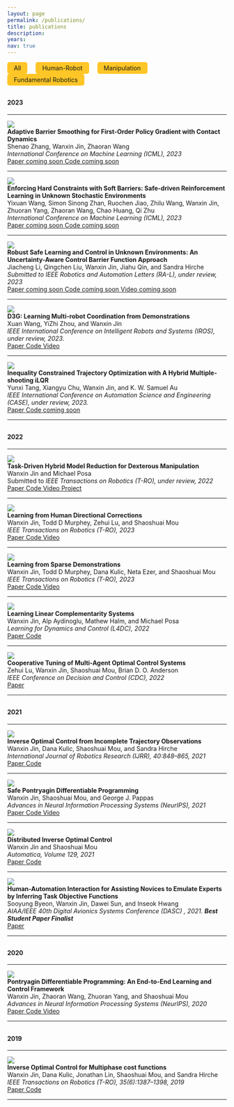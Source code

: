 ```yaml
---
layout: page
permalink: /publications/
title: publications
description: 
years: 
nav: true
---
```





<head>
  <style>
    /* Styling for the labels and publications */
    .label {
      padding: 5px;
      padding-left: 15px;
      padding-right: 15px;
      background-color: #FFC627;
      border-radius: 5px;
      cursor: pointer;
      display: inline-block;
      margin-right: 15px;
    }

  .label.active {
    background-color: #8C1D40;
    color: white;
  }

    .pub-entry {
      display: block;
    }

    .pub-entry.hidden {
      display: none;
    }
  </style>
</head>

<body>



<!-- Label table -->
<div id="label-table">
<span class="label active" data-filter="">All</span>
<span class="label" data-filter="human-robot">Human-Robot</span>
<span class="label" data-filter="manipulation">Manipulation</span>
<span class="label" data-filter="fundamental">Fundamental Robotics</span>
</div>





<!-- Publication with Robotics label -->



<p style="margin-bottom:0.8cm"> </p>



<div class="pub-year">
  <h4 class="section-header-first">2023</h4>
</div>
<hr />



<div class="pub-entry" data-labels="manipulation fundamental">
<img class="img-responsive pub-img" src="/collections/research/manipulation/ICML2023_AdaptiveBarrier/ball_falling.png" />
  <div class="pub-info">
    <div class="pub-title"><strong>Adaptive Barrier Smoothing for First-Order Policy Gradient with Contact Dynamics</strong></div>
    <div class="pub-authors">Shenao Zhang, Wanxin Jin, Zhaoran Wang</div>
    <div class="pub-venue"> <i> International Conference on Machine Learning (ICML), 2023 </i>  </div>

  <div class="pub-description">

  <a  href=""  role="button">
    <i class="fa fa-book" aria-hidden="true"></i> Paper coming soon
  </a>

  <a href=""  role="button">
    <i class="fa fa-code" aria-hidden="true"></i> Code coming soon
  </a>
  </div>
</div>
<hr />
</div>



<div class="pub-entry" data-labels="fundamental">
<img class="img-responsive pub-img" src="/collections/research/fundamental/ICML_SoftBarriers/keyidea.png" />
  <div class="pub-info">
    <div class="pub-title"><strong>Enforcing Hard Constraints with Soft Barriers: Safe-driven Reinforcement Learning in Unknown Stochastic Environments</strong></div>
    <div class="pub-authors">Yixuan Wang, Simon Sinong Zhan, Ruochen Jiao, Zhilu Wang, Wanxin Jin, Zhuoran Yang, Zhaoran Wang, Chao Huang, Qi Zhu</div>
    <div class="pub-venue"> <i> International Conference on Machine Learning (ICML), 2023</i>  </div>

  <div class="pub-description">

  <a  href=""  role="button">
    <i class="fa fa-book" aria-hidden="true"></i> Paper coming soon
  </a>

  <a href=""  role="button">
    <i class="fa fa-code" aria-hidden="true"></i> Code coming soon
  </a>
  </div>
</div>
<hr />

</div>






<div class="pub-entry" data-labels="fundamental">
<img class="img-responsive pub-img" src="/collections/research/fundamental/uncertainty_aware.gif" />
  <div class="pub-info">
    <div class="pub-title"><strong>Robust Safe Learning and Control in Unknown Environments: An Uncertainty-Aware Control Barrier Function Approach</strong></div>
    <div class="pub-authors">Jiacheng Li, Qingchen Liu, Wanxin Jin, Jiahu Qin, and Sandra Hirche</div>
    <div class="pub-venue"> <i> Submitted to IEEE Robotics and Automation Letters (RA-L), under review, 2023</i>  </div>

  <div class="pub-description">

  <a  href="" role="button">
    <i class="fa fa-book" aria-hidden="true"></i> Paper coming soon
  </a>

  <a href=" "  role="button">
    <i class="fa fa-code" aria-hidden="true"></i> Code coming soon
  </a>
  
  <a  href=" " role="button">
    <i class="fa fa-video-camera" aria-hidden="true"></i> Video coming soon
  </a>

  </div>

</div>
<hr />
</div>



<div class="pub-entry" data-labels="fundamental">
<img class="img-responsive pub-img" src="/collections/research/fundamental/D3G.png" />
  <div class="pub-info">
    <div class="pub-title"><strong>D3G: Learning Multi-robot Coordination from Demonstrations</strong></div>
    <div class="pub-authors">Xuan Wang, YiZhi Zhou, and Wanxin Jin</div>
    <div class="pub-venue"> <i> IEEE International Conference on Intelligent Robots and Systems (IROS), under review, 2023. </i>  </div>

  <div class="pub-description">

  <a  href="https://arxiv.org/pdf/2207.08892.pdf" target="_blank" role="button">
    <i class="fa fa-book" aria-hidden="true"></i> Paper
  </a>

  <a href="https://github.com/Shawn-XuanWang/D3G" target="_blank" role="button">
    <i class="fa fa-code" aria-hidden="true"></i> Code
  </a>

  <a  href="https://www.youtube.com/watch?v=tLclCYVt3NI" target="_blank" role="button">
    <i class="fa fa-video-camera" aria-hidden="true"></i> Video
  </a>

  </div>
</div>
<hr />
</div>




<div class="pub-entry" data-labels="fundamental">
<img class="img-responsive pub-img" src="/collections/research/fundamental/case.png" />
  <div class="pub-info">
    <div class="pub-title"><strong>Inequality Constrained Trajectory Optimization with A Hybrid Multiple-shooting iLQR</strong></div>
    <div class="pub-authors">Yunxi Tang, Xiangyu Chu, Wanxin Jin, and K. W. Samuel Au</div>
    <div class="pub-venue"> <i> IEEE International Conference on Automation Science and Engineering (CASE), under review, 2023. </i>  </div>

  <div class="pub-description">

  <a  href="https://arxiv.org/abs/2109.07131" target="_blank" role="button">
    <i class="fa fa-book" aria-hidden="true"></i> Paper
  </a>

  <a href=" " role="button">
    <i class="fa fa-code" aria-hidden="true"></i> Code coming soon
  </a>


  </div>
</div>
<hr />
</div>












<p style="margin-bottom:0.8cm; margin-left: 1.5cm"> </p>


<div class="pub-year">
  <h4 class="section-header-first">2022</h4>
</div>
<hr />

<div class="pub-entry" data-labels="manipulation">

  <img class="img-responsive pub-img" src="/collections/research/manipulation/TRO2022_TDMR/moving_webpage2.gif" />
  <div class="pub-info">
    <div class="pub-title"><strong>Task-Driven Hybrid Model Reduction for Dexterous Manipulation</strong></div>
    <div class="pub-authors">Wanxin Jin and Michael Posa</div>
    <div class="pub-venue"> Submitted to
      <i> IEEE Transactions on Robotics (T-RO), under review, 2022</i>
    </div>

  <div class="pub-description">  

  <a  href="https://arxiv.org/abs/2211.16657" target="_blank" role="button">
    <i class="fa fa-book" aria-hidden="true"></i> Paper
  </a>

  <a href="https://github.com/wanxinjin/Task-Driven-Hybrid-Reduction" target="_blank" role="button">
    <i class="fa fa-code" aria-hidden="true"></i> Code
  </a>

  <a  href="https://youtu.be/OvhTOQoagTM" target="_blank" role="button">
    <i class="fa fa-video-camera" aria-hidden="true"></i> Video
  </a>

  <a href="../td_hybridreduction" target="_blank" role="button">
    <i class="fa fa-users" aria-hidden="true"></i> Project
  </a>

  </div>

  </div>
  <hr />
</div>


<div class="pub-entry" data-labels="human-robot">
<img class="img-responsive pub-img" src="/collections/research/human/correction.gif" />
  <div class="pub-info">
    <div class="pub-title"><strong>Learning from Human Directional Corrections</strong></div>
    <div class="pub-authors">Wanxin Jin, Todd D Murphey, Zehui Lu, and Shaoshuai Mou</div>
    <div class="pub-venue"> <i> IEEE Transactions on Robotics (T-RO), 2023 </i>  </div>

  <div class="pub-description">

  <a  href="https://arxiv.org/abs/2011.15014" target="_blank" role="button">
    <i class="fa fa-book" aria-hidden="true"></i> Paper
  </a>

  <a href="https://github.com/wanxinjin/Learning-from-Directional-Corrections" target="_blank" role="button">
    <i class="fa fa-code" aria-hidden="true"></i> Code
  </a>

  <a  href="https://youtu.be/Mwlwt055Tgg" target="_blank" role="button">
    <i class="fa fa-video-camera" aria-hidden="true"></i> Video
  </a>

  </div>

</div>
<hr />

</div>


<div class="pub-entry" data-labels="human-robot">
<img class="img-responsive pub-img" src="/collections/research/human/sparse_demo.gif" />
  <div class="pub-info">
    <div class="pub-title"><strong>Learning from Sparse Demonstrations</strong></div>
    <div class="pub-authors">Wanxin Jin, Todd D Murphey, Dana Kulic, Neta Ezer, and Shaoshuai Mou</div>
    <div class="pub-venue"> <i> IEEE Transactions on Robotics (T-RO), 2023 </i>  </div>

  <div class="pub-description">

  <a  href="https://arxiv.org/abs/2008.02159" target="_blank" role="button">
    <i class="fa fa-book" aria-hidden="true"></i> Paper
  </a>

  <a href="https://github.com/wanxinjin/Learning-from-Sparse-Demonstrations" target="_blank" role="button">
    <i class="fa fa-code" aria-hidden="true"></i> Code
  </a>
  
  <a  href="https://youtu.be/BYAsqMxW5Z4" target="_blank" role="button">
    <i class="fa fa-video-camera" aria-hidden="true"></i> Video
  </a>

  </div>

</div>
<hr />

</div>





<div class="pub-entry" data-labels="manipulation">
<img class="img-responsive pub-img" src="/collections/research/manipulation/TRO2022_TDMR/cartpole_wall_crop.gif" />
  <div class="pub-info">
    <div class="pub-title"><strong>Learning Linear Complementarity Systems</strong></div>
    <div class="pub-authors">Wanxin Jin, Alp Aydinoglu, Mathew Halm, and Michael Posa</div>
    <div class="pub-venue"> <i> Learning for Dynamics and Control (L4DC), 2022 </i>  </div>

  <div class="pub-description">

  <a  href="https://arxiv.org/abs/2112.13284" target="_blank" role="button">
    <i class="fa fa-book" aria-hidden="true"></i> Paper
  </a>

  <a href="https://github.com/wanxinjin/Learning-LCS" target="_blank" role="button">
    <i class="fa fa-code" aria-hidden="true"></i> Code
  </a>

  </div>

</div>
  <hr />
</div>






<div class="pub-entry" data-labels="fundamental">
<img class="img-responsive pub-img" src="/collections/research/fundamental/CDC/cooperative_tuning.png" />
  <div class="pub-info">
    <div class="pub-title"><strong>Cooperative Tuning of Multi-Agent Optimal Control Systems</strong></div>
    <div class="pub-authors">Zehui Lu, Wanxin Jin, Shaoshuai Mou, Brian D. O. Anderson</div>
    <div class="pub-venue"> <i> IEEE Conference on Decision and Control (CDC), 2022</i>  </div>

  <div class="pub-description">

  <a  href="https://arxiv.org/abs/2209.12017" target="_blank" role="button">
    <i class="fa fa-book" aria-hidden="true"></i> Paper
  </a>



  </div>

</div>
  <hr />
</div>









<p style="margin-bottom:0.8cm; margin-left: 1.5cm"> </p>


<div class="pub-year">
  <h4 class="section-header-first">2021</h4>
</div>
<hr />






<div class="pub-entry" data-labels="human-robot">
<img class="img-responsive pub-img" src="/collections/research/human/ioc_incomplete.png" />
  <div class="pub-info">
    <div class="pub-title"><strong>Inverse Optimal Control from Incomplete Trajectory Observations</strong></div>
    <div class="pub-authors">Wanxin Jin,  Dana Kulic, Shaoshuai Mou, and Sandra Hirche</div>
    <div class="pub-venue"> <i> International Journal of Robotics Research (IJRR), 40:848–865, 2021 </i>  </div>

  <div class="pub-description">

  <a  href="https://journals.sagepub.com/doi/full/10.1177/0278364921996384" target="_blank" role="button">
    <i class="fa fa-book" aria-hidden="true"></i> Paper
  </a>

  <a href="https://github.com/wanxinjin/IOC-from-Incomplete-Trajectory-Observations" target="_blank" role="button">
    <i class="fa fa-code" aria-hidden="true"></i> Code
  </a>
    

  </div>

</div>
<hr />

</div>


<div class="pub-entry" data-labels="fundamental">
<img class="img-responsive pub-img" src="/collections/research/fundamental/safepdp.gif" />
  <div class="pub-info">
    <div class="pub-title"><strong>Safe Pontryagin Differentiable Programming</strong></div>
    <div class="pub-authors">Wanxin Jin, Shaoshuai Mou, and George J. Pappas</div>
    <div class="pub-venue"> <i> Advances in Neural Information Processing Systems (NeurIPS), 2021 </i>  </div>

  <div class="pub-description">

  <a  href="https://arxiv.org/abs/2105.14937" target="_blank" role="button">
    <i class="fa fa-book" aria-hidden="true"></i> Paper
  </a>

  <a href="https://github.com/wanxinjin/Safe-PDP" target="_blank" role="button">
    <i class="fa fa-code" aria-hidden="true"></i> Code
  </a>
  
  <a  href="https://slideslive.com/38968248" target="_blank" role="button">
      <i class="fa fa-video-camera" aria-hidden="true"></i> Video
    </a>

  </div>

</div>
<hr />
</div>



<div class="pub-entry" data-labels="fundamental human-robot">
<img class="img-responsive pub-img" src="/collections/research/human/ioc_distributed.png" />
  <div class="pub-info">
    <div class="pub-title"><strong>Distributed Inverse Optimal Control</strong></div>
    <div class="pub-authors">Wanxin Jin and Shaoshuai Mou</div>
    <div class="pub-venue"> <i> Automatica, Volume 129, 2021 </i>  </div>

  <div class="pub-description">

  <a  href="https://www.sciencedirect.com/science/article/abs/pii/S0005109821001783" target="_blank" role="button">
    <i class="fa fa-book" aria-hidden="true"></i> Paper
  </a>

  <a href="https://github.com/ZihaoLiang/Inverse-Optimal-Control-from-Demonstration-Segments" target="_blank" role="button">
    <i class="fa fa-code" aria-hidden="true"></i> Code
  </a>
  

  </div>

</div>
<hr />
</div>







<div class="pub-entry" data-labels="human-robot">
<img class="img-responsive pub-img" src="/collections/research/human/human-automation.png" />
  <div class="pub-info">
    <div class="pub-title"><strong>Human-Automation Interaction for Assisting Novices to Emulate Experts by Inferring Task Objective Functions</strong></div>
    <div class="pub-authors">Sooyung Byeon, Wanxin Jin, Dawei Sun, and Inseok Hwang</div>
    <div class="pub-venue"> <i> AIAA/IEEE 40th Digital Avionics Systems Conference (DASC) , 2021. <strong>Best Student Paper Finalist</strong></i>  </div>

  <div class="pub-description">

  <a  href="https://ieeexplore.ieee.org/document/9594324" target="_blank" role="button">
    <i class="fa fa-book" aria-hidden="true"></i> Paper
  </a>



  </div>

</div>
  <hr />
</div>








<p style="margin-bottom:0.8cm; margin-left: 1.5cm"> </p>


<div class="pub-year">
  <h4 class="section-header-first">2020</h4>
</div>
<hr />



<div class="pub-entry" data-labels="fundamental">
<img class="img-responsive pub-img" src="/collections/research/fundamental/pdp.gif" />
  <div class="pub-info">
    <div class="pub-title"><strong>Pontryagin Differentiable Programming: An End-to-End Learning and Control Framework</strong></div>
    <div class="pub-authors">Wanxin Jin, Zhaoran Wang, Zhuoran Yang, and Shaoshuai Mou</div>
    <div class="pub-venue"> <i> Advances in Neural Information Processing Systems (NeurIPS), 2020 </i>  </div>

  <div class="pub-description">

  <a  href="https://papers.nips.cc/paper/2020/file/5a7b238ba0f6502e5d6be14424b20ded-Paper.pdf" target="_blank" role="button">
    <i class="fa fa-book" aria-hidden="true"></i> Paper
  </a>

  <a href="https://github.com/wanxinjin/Pontryagin-Differentiable-Programming" target="_blank" role="button">
    <i class="fa fa-code" aria-hidden="true"></i> Code
  </a>
  
  <a  href="https://slideslive.com/38936632" target="_blank" role="button">
    <i class="fa fa-video-camera" aria-hidden="true"></i> Video
  </a>

  </div>

</div>
<hr />

</div>






<p style="margin-bottom:0.8cm; margin-left: 1.5cm"> </p>


<div class="pub-year">
  <h4 class="section-header-first">2019</h4>
</div>
<hr />

<div class="pub-entry" data-labels="human-robot fundamental">
<img class="img-responsive pub-img" src="/collections/research/human/ioc_multiphase.gif" />
  <div class="pub-info">
    <div class="pub-title"><strong>Inverse Optimal Control for Multiphase cost functions</strong></div>
    <div class="pub-authors">Wanxin Jin, Dana Kulic, Jonathan  Lin, Shaoshuai Mou, and Sandra Hirche</div>
    <div class="pub-venue"> <i> IEEE Transactions on Robotics (T-RO), 35(6):1387–1398, 2019 </i>  </div>

  <div class="pub-description">

  <a  href="https://ieeexplore.ieee.org/document/8778698" target="_blank" role="button">
    <i class="fa fa-book" aria-hidden="true"></i> Paper
  </a>

  <a href="https://github.com/adaptivesystemslab/ioc" target="_blank" role="button">
    <i class="fa fa-code" aria-hidden="true"></i> Code
  </a>
    

  </div>
<hr />
</div>
</div>











  <!-- JavaScript code for the filtering functionality -->
  <script>
  // Get the label elements
  const labels = document.querySelectorAll(".label");

  // Get the publication elements
  const publications = document.querySelectorAll(".pub-entry");

  // Attach a click event listener to each label
  labels.forEach(label => {
    label.addEventListener("click", () => {
      // Get the filter value for the label
      const filter = label.getAttribute("data-filter");

      // Hide all publications by default
      publications.forEach(publication => publication.style.display = "none");

      // Show publications that match the filter
      if (filter === "") {
        publications.forEach(publication => publication.style.display = "block");
      } else {
        const filteredPublications = document.querySelectorAll(`[data-labels*="${filter}"]`);
        filteredPublications.forEach(publication => publication.style.display = "block");
      }

      // Add an "active" class to the clicked label and remove it from other labels
      labels.forEach(l => {
        if (l === label) {
          l.classList.add("active");
        } else {
          l.classList.remove("active");
        }
      });
    });
  });
  </script>
</body>





